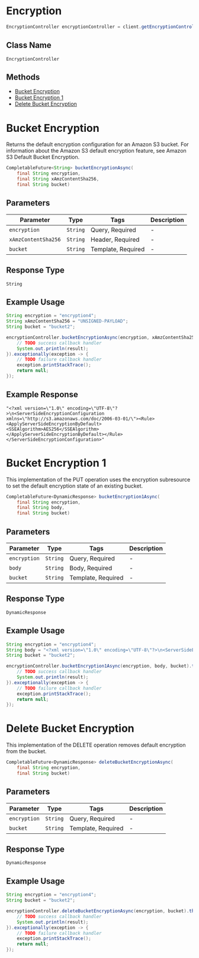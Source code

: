 # Encryption

```java
EncryptionController encryptionController = client.getEncryptionController();
```

## Class Name

`EncryptionController`

## Methods

* [Bucket Encryption](../../doc/controllers/encryption.md#bucket-encryption)
* [Bucket Encryption 1](../../doc/controllers/encryption.md#bucket-encryption-1)
* [Delete Bucket Encryption](../../doc/controllers/encryption.md#delete-bucket-encryption)


# Bucket Encryption

Returns the default encryption configuration for an Amazon S3 bucket. For information about the Amazon S3 default encryption feature, see Amazon S3 Default Bucket Encryption.

```java
CompletableFuture<String> bucketEncryptionAsync(
    final String encryption,
    final String xAmzContentSha256,
    final String bucket)
```

## Parameters

| Parameter | Type | Tags | Description |
|  --- | --- | --- | --- |
| `encryption` | `String` | Query, Required | - |
| `xAmzContentSha256` | `String` | Header, Required | - |
| `bucket` | `String` | Template, Required | - |

## Response Type

`String`

## Example Usage

```java
String encryption = "encryption4";
String xAmzContentSha256 = "UNSIGNED-PAYLOAD";
String bucket = "bucket2";

encryptionController.bucketEncryptionAsync(encryption, xAmzContentSha256, bucket).thenAccept(result -> {
    // TODO success callback handler
    System.out.println(result);
}).exceptionally(exception -> {
    // TODO failure callback handler
    exception.printStackTrace();
    return null;
});
```

## Example Response

```
"<?xml version=\"1.0\" encoding=\"UTF-8\"?>\n<ServerSideEncryptionConfiguration xmlns=\"http://s3.amazonaws.com/doc/2006-03-01/\"><Rule><ApplyServerSideEncryptionByDefault><SSEAlgorithm>AES256</SSEAlgorithm></ApplyServerSideEncryptionByDefault></Rule></ServerSideEncryptionConfiguration>"
```


# Bucket Encryption 1

This implementation of the PUT operation uses the encryption subresource to set the default encryption state of an existing bucket.

```java
CompletableFuture<DynamicResponse> bucketEncryption1Async(
    final String encryption,
    final String body,
    final String bucket)
```

## Parameters

| Parameter | Type | Tags | Description |
|  --- | --- | --- | --- |
| `encryption` | `String` | Query, Required | - |
| `body` | `String` | Body, Required | - |
| `bucket` | `String` | Template, Required | - |

## Response Type

`DynamicResponse`

## Example Usage

```java
String encryption = "encryption4";
String body = "<?xml version=\"1.0\" encoding=\"UTF-8\"?>\n<ServerSideEncryptionConfiguration xmlns=\"http://s3.amazonaws.com/doc/2006-03-01/\">\n   <Rule><ApplyServerSideEncryptionByDefault><SSEAlgorithm>AES256</SSEAlgorithm></ApplyServerSideEncryptionByDefault></Rule>\n</ServerSideEncryptionConfiguration>";
String bucket = "bucket2";

encryptionController.bucketEncryption1Async(encryption, body, bucket).thenAccept(result -> {
    // TODO success callback handler
    System.out.println(result);
}).exceptionally(exception -> {
    // TODO failure callback handler
    exception.printStackTrace();
    return null;
});
```


# Delete Bucket Encryption

This implementation of the DELETE operation removes default encryption from the bucket.

```java
CompletableFuture<DynamicResponse> deleteBucketEncryptionAsync(
    final String encryption,
    final String bucket)
```

## Parameters

| Parameter | Type | Tags | Description |
|  --- | --- | --- | --- |
| `encryption` | `String` | Query, Required | - |
| `bucket` | `String` | Template, Required | - |

## Response Type

`DynamicResponse`

## Example Usage

```java
String encryption = "encryption4";
String bucket = "bucket2";

encryptionController.deleteBucketEncryptionAsync(encryption, bucket).thenAccept(result -> {
    // TODO success callback handler
    System.out.println(result);
}).exceptionally(exception -> {
    // TODO failure callback handler
    exception.printStackTrace();
    return null;
});
```

